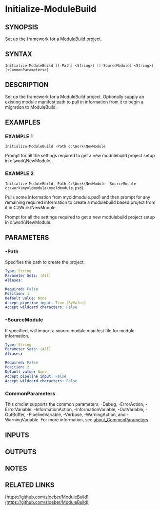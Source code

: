 ﻿---
external help file: ModuleBuild-help.xml
Module Name: ModuleBuild
online version: https://github.com/zloeber/ModuleBuild
schema: 2.0.0
---

# Initialize-ModuleBuild

## SYNOPSIS
Set up the framework for a ModuleBuild project.

## SYNTAX

```
Initialize-ModuleBuild [[-Path] <String>] [[-SourceModule] <String>] [<CommonParameters>]
```

## DESCRIPTION
Set up the framework for a ModuleBuild project.
Optionally supply an existing module manifest path to pull in information from it to begin a migration to ModuleBuild.

## EXAMPLES

### EXAMPLE 1
```
Initialize-ModuleBuild -Path C:\Work\NewModule
```

Prompt for all the settings required to get a new modulebuild project setup in c:\work\NewModule.

### EXAMPLE 2
```
Initialize-ModuleBuild -Path C:\Work\NewModule -SourceModule c:\work\myoldmodule\myoldmodule.psd1
```

Pulls some information from myoldmodule.psd1 and then prompt for any remaining required information to create a modulebuild based project from it in C:\Work\NewModule

Prompt for all the settings required to get a new modulebuild project setup in c:\work\NewModule.

## PARAMETERS

### -Path
Specifies the path to create the project.

```yaml
Type: String
Parameter Sets: (All)
Aliases:

Required: False
Position: 1
Default value: None
Accept pipeline input: True (ByValue)
Accept wildcard characters: False
```

### -SourceModule
If specified, will import a source module manifest file for module information.

```yaml
Type: String
Parameter Sets: (All)
Aliases:

Required: False
Position: 2
Default value: None
Accept pipeline input: False
Accept wildcard characters: False
```

### CommonParameters
This cmdlet supports the common parameters: -Debug, -ErrorAction, -ErrorVariable, -InformationAction, -InformationVariable, -OutVariable, -OutBuffer, -PipelineVariable, -Verbose, -WarningAction, and -WarningVariable. For more information, see [about_CommonParameters](http://go.microsoft.com/fwlink/?LinkID=113216).

## INPUTS

## OUTPUTS

## NOTES

## RELATED LINKS

[https://github.com/zloeber/ModuleBuild](https://github.com/zloeber/ModuleBuild)

